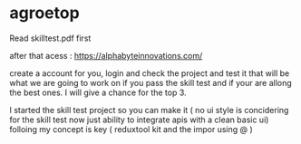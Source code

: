 # agroetop

Read skilltest.pdf first 


after that acess : 
https://alphabyteinnovations.com/

create a account for you, login and check the project and test it 
that will be what we are going to work on if you pass the skill test and if your are allong the best ones. I will give a chance for the top 3.

I started the skill test project so you can make it ( no ui style is concidering for the skill test now just ability to integrate apis with a clean basic ui) folloing my concept is key ( reduxtool kit and the impor using @ )